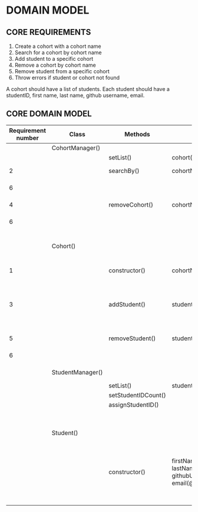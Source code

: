 # DOMAIN MODEL

## CORE REQUIREMENTS

1. Create a cohort with a cohort name
2. Search for a cohort by cohort name
3. Add student to a specific cohort
4. Remove a cohort by cohort name
5. Remove student from a specific cohort
6. Throw errors if student or cohort not found

A cohort should have a list of students. Each student should have a studentID, first name, last name, github username, email.

## CORE DOMAIN MODEL

|Requirement number|Class|Methods|Inputs|Scenarios|Outputs|Data|
|-|-|-|-|-|-|-|
||CohortManager()|||||properties: list(@cohort[])|
|||setList()|cohort(@Cohort)|| list(@cohort[])|
|2||searchBy()|cohortName(@string)|cohort found| cohort(@Cohort)|
|6||||cohort not found| throw error|
|4||removeCohort()|cohortName(@string)|cohort found| this.list(@cohort[])|
|6||||cohort not found|throw error|
||Cohort()|||||properties: id(@string), studentCount(@integer) cohortName(@string), students(@Student[])|
|1||constructor()|cohortName(@string)|invalid input| throw error|
|||||valid input| new instance of class Cohort()|
|3||addStudent()|studentID(@string)|student found|this.students(@Student[])|
|||||student not found|throw error|
|5||removeStudent()|studentID(@string)|student found|this.students(@cohort[])|
|6||||student not found| throw error|
||StudentManager()||||properties: studentIDcount, list(@Students[])|
|||setList()|student(@Student)||list(@students)
|||setStudentIDCount()||| this.studentIDCount(@integer)|
|||assignStudentID()||| this.studentCount(@integer)|
||Student()|||||properties: studentID(@string), firstName(@string), lastName(@string), githubUsername(@string), email(@string)|
|||constructor()|firstName(@string), lastName(@string), githubUsername(@string), email(@string)|valid input| throw error|
|||||valid input| new instance of class Student()|
